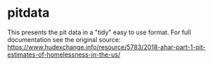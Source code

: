 # pitdata

This presents the pit data in a "tidy" easy to use format. For full documentation see the original source: https://www.hudexchange.info/resource/5783/2018-ahar-part-1-pit-estimates-of-homelessness-in-the-us/
